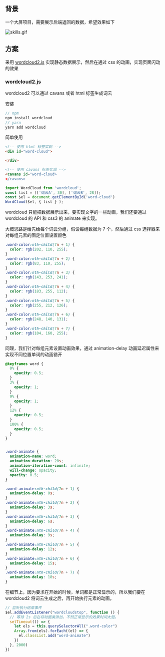 ## 背景
一个大屏项目，需要展示后端返回的数据，希望效果如下

![skills.gif](skill.gif)

## 方案
采用 [wordcloud2.js](url) 实现静态数据展示，然后在通过 css 的动画，实现页面闪动的效果

### wordcloud2.js
wordcloud2 可以通过 cavans 或者 html 标签生成词云

安装
```javascript
// npm
npm install wordcloud
// yarn
yarn add wordcloud
```
简单使用
```html
<!-- 使用 html 标签实现 --> 
<div id="word-cloud">

</div>

<!-- 使用 cavans 标签实现 --> 
<cavans id="word-cloud>
</cavans>
```
```javascript
import WordCloud from 'wordcloud';
const list = [['词云A', 30], ['词云B', 28]];
const $el = document.getElementById('word-cloud')
WordCloud($el, { list } );
```
wordcloud 只能把数据展示出来，要实现文字的一些动画，我们还要通过 wordcloud 的 API 和 css3 的 animate 来实现。

大概思路是给先给每个词云分组，假设每组数据为 7 个，然后通过 css 选择器来对每组元素的固定位置设置颜色
```css
.word-color:nth-child(7n + 1) {
  color: rgb(202, 110, 255);
}
.word-color:nth-child(7n + 2) {
  color: rgb(83, 110, 255);
}
.word-color:nth-child(7n + 3) {
  color: rgb(143, 253, 241);
}
.word-color:nth-child(7n + 4) {
  color: rgb(183, 255, 112);
}
.word-color:nth-child(7n + 5) {
  color: rgb(255, 212, 126);
}
.word-color:nth-child(7n + 6) {
  color: rgb(248, 140, 131);
}
.word-color:nth-child(7n + 7) {
  color: rgb(104, 160, 255);
}
```

同理，我们针对每组元素设置动画效果，通过 animation-delay 动画延迟属性来实现不同位置单词的动画错开
```css
@keyframes word {
  0% {
    opacity: 0.5;
  }
  3% {
    opacity: 1;
  }
  9% {
    opacity: 1;
  }
  12% {
    opacity: 0.5;
  }
  100% {
    opacity: 0.5;
  }
}


.word-animate {
  animation-name: word;
  animation-duration: 20s;
  animation-iteration-count: infinite;
  will-change: opacity;
  opacity: 0.5;
}

.word-animate:nth-child(7n + 1) {
  animation-delay: 0s;
}
.word-animate:nth-child(7n + 2) {
  animation-delay: 3s;
}
.word-animate:nth-child(7n + 3) {
  animation-delay: 6s;
}
.word-animate:nth-child(7n + 4) {
  animation-delay: 9s;
}
.word-animate:nth-child(7n + 5) {
  animation-delay: 12s;
}
.word-animate:nth-child(7n + 6) {
  animation-delay: 15s;
}
.word-animate:nth-child(7n + 7) {
  animation-delay: 18s;
}
```

在细节上，因为要求在开始的时候，单词都是正常显示的，所以我们要在 wordcloud2 将词云生成之后，再开始执行元素的动画。

```js
// 监听执行结束事件
$el.addEventListener("wordcloudstop", function () {
  // 等待 2s 后在将动画类添加，不然正常显示的效果时间太短。
  setTimeout(() => {
    let els = this.querySelectorAll(".word-color")
    Array.from(els).forEach((el) => {
      el.classList.add("word-animate")
    })
  }, 2000)
})
```





